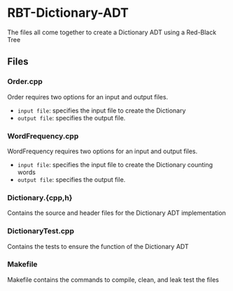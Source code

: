 # RBT-Dictionary-ADT

The files all come together to create a Dictionary ADT using a Red-Black Tree

## Files

### Order.cpp

Order requires two options for an input and output files.

- <code>input file</code>: specifies the input file to create the Dictionary
- <code>output file</code>: specifies the output file.

### WordFrequency.cpp

WordFrequency requires two options for an input and output files.

- <code>input file</code>: specifies the input file to create the Dictionary counting words
- <code>output file</code>: specifies the output file.

### Dictionary.{cpp,h}

Contains the source and header files for the Dictionary ADT implementation

### DictionaryTest.cpp

Contains the tests to ensure the function of the Dictionary ADT

### Makefile

Makefile contains the commands to compile, clean, and leak test the files
